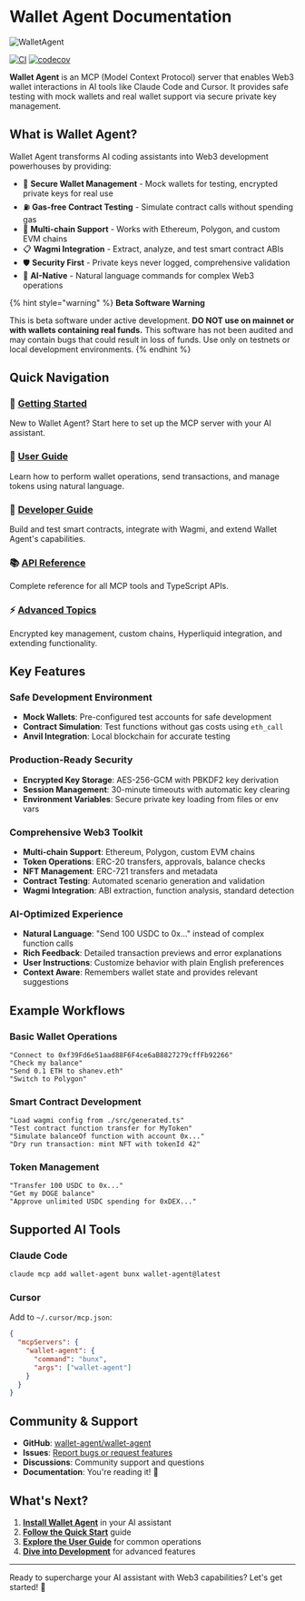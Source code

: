 # Wallet Agent Documentation

![WalletAgent](https://wallet-agent.ai/og-image.png)

[![CI](https://github.com/wallet-agent/wallet-agent/actions/workflows/ci.yml/badge.svg)](https://github.com/wallet-agent/wallet-agent/actions/workflows/ci.yml)
[![codecov](https://codecov.io/gh/wallet-agent/wallet-agent/graph/badge.svg)](https://codecov.io/gh/wallet-agent/wallet-agent)

**Wallet Agent** is an MCP (Model Context Protocol) server that enables Web3 wallet interactions in AI tools like Claude Code and Cursor. It provides safe testing with mock wallets and real wallet support via secure private key management.

## What is Wallet Agent?

Wallet Agent transforms AI coding assistants into Web3 development powerhouses by providing:

- 🔐 **Secure Wallet Management** - Mock wallets for testing, encrypted private keys for real use
- ⛽ **Gas-free Contract Testing** - Simulate contract calls without spending gas
- 🔗 **Multi-chain Support** - Works with Ethereum, Polygon, and custom EVM chains
- 📋 **Wagmi Integration** - Extract, analyze, and test smart contract ABIs
- 🛡️ **Security First** - Private keys never logged, comprehensive validation
- 🤖 **AI-Native** - Natural language commands for complex Web3 operations

{% hint style="warning" %}
**Beta Software Warning**

This is beta software under active development. **DO NOT use on mainnet or with wallets containing real funds.** This software has not been audited and may contain bugs that could result in loss of funds. Use only on testnets or local development environments.
{% endhint %}

## Quick Navigation

### 🚀 [Getting Started](getting-started/)
New to Wallet Agent? Start here to set up the MCP server with your AI assistant.

### 👥 [User Guide](user-guide/)
Learn how to perform wallet operations, send transactions, and manage tokens using natural language.

### 🔧 [Developer Guide](developer-guide/)
Build and test smart contracts, integrate with Wagmi, and extend Wallet Agent's capabilities.

### 📚 [API Reference](api-reference/)
Complete reference for all MCP tools and TypeScript APIs.

### ⚡ [Advanced Topics](advanced/)
Encrypted key management, custom chains, Hyperliquid integration, and extending functionality.

## Key Features

### Safe Development Environment
- **Mock Wallets**: Pre-configured test accounts for safe development
- **Contract Simulation**: Test functions without gas costs using `eth_call`
- **Anvil Integration**: Local blockchain for accurate testing

### Production-Ready Security
- **Encrypted Key Storage**: AES-256-GCM with PBKDF2 key derivation
- **Session Management**: 30-minute timeouts with automatic key clearing
- **Environment Variables**: Secure private key loading from files or env vars

### Comprehensive Web3 Toolkit
- **Multi-chain Support**: Ethereum, Polygon, custom EVM chains
- **Token Operations**: ERC-20 transfers, approvals, balance checks
- **NFT Management**: ERC-721 transfers and metadata
- **Contract Testing**: Automated scenario generation and validation
- **Wagmi Integration**: ABI extraction, function analysis, standard detection

### AI-Optimized Experience
- **Natural Language**: "Send 100 USDC to 0x..." instead of complex function calls
- **Rich Feedback**: Detailed transaction previews and error explanations
- **User Instructions**: Customize behavior with plain English preferences
- **Context Aware**: Remembers wallet state and provides relevant suggestions

## Example Workflows

### Basic Wallet Operations
```
"Connect to 0xf39Fd6e51aad88F6F4ce6aB8827279cffFb92266"
"Check my balance"
"Send 0.1 ETH to shanev.eth"
"Switch to Polygon"
```

### Smart Contract Development
```
"Load wagmi config from ./src/generated.ts"
"Test contract function transfer for MyToken"
"Simulate balanceOf function with account 0x..."
"Dry run transaction: mint NFT with tokenId 42"
```

### Token Management
```
"Transfer 100 USDC to 0x..."
"Get my DOGE balance"  
"Approve unlimited USDC spending for 0xDEX..."
```

## Supported AI Tools

### Claude Code
```bash
claude mcp add wallet-agent bunx wallet-agent@latest
```

### Cursor
Add to `~/.cursor/mcp.json`:
```json
{
  "mcpServers": {
    "wallet-agent": {
      "command": "bunx",
      "args": ["wallet-agent"]
    }
  }
}
```

## Community & Support

- **GitHub**: [wallet-agent/wallet-agent](https://github.com/wallet-agent/wallet-agent)
- **Issues**: [Report bugs or request features](https://github.com/wallet-agent/wallet-agent/issues)
- **Discussions**: Community support and questions
- **Documentation**: You're reading it! 📖

## What's Next?

1. **[Install Wallet Agent](getting-started/installation.md)** in your AI assistant
2. **[Follow the Quick Start](getting-started/quick-start.md)** guide
3. **[Explore the User Guide](user-guide/)** for common operations
4. **[Dive into Development](developer-guide/)** for advanced features

---

Ready to supercharge your AI assistant with Web3 capabilities? Let's get started! 🚀